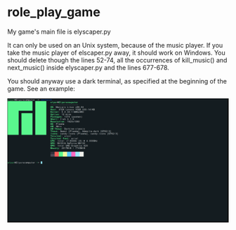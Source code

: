 # role_play_game

My game's main file is elyscaper.py

It can only be used on an Unix system, because of the music player. If you take the music player of elscaper.py away, it should work on Windows. You should delete though the lines 52-74, all the occurrences of kill_music() and next_music() inside elyscaper.py and the lines 677-678.

You should anyway use a dark terminal, as specified at the beginning of the game. See an example:

![](pictures/screenshot.png)

